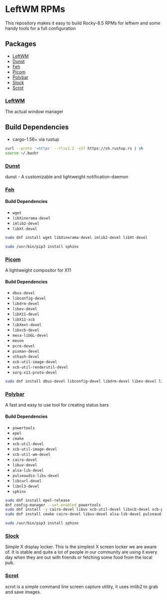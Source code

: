 # LeftWM RPMs
This repository makes it easy to build Rocky-8.5 RPMs for leftwm and some handy tools for a full configuration

## Packages
 * [LeftWM](#leftwm)
 * [Dunst](#dunst)
 * [Feh](#feh)
 * [Picom](#picom)
 * [Polybar](#polybar)
 * [Slock](#slock)
 * [Scrot](#scrot)

### [LeftWM](https://github.com/leftwm/leftwm)
The actual window manager

## Build Dependencies
* cargo-1.56+ via rustup

```sh
curl --proto '=https' --tlsv1.2 -sSf https://sh.rustup.rs | sh
source ~/.bashr
```

### [Dunst](https://dunst-project.org/)
dunst - A customizable and lightweight notification-daemon


### [Feh](https://feh.finalrewind.org/)

#### Build Dependencies

* `wget`
* `libXinerama-devel`
* `imlib2-devel`
* `libXt-devel`

```sh
sudo dnf install wget libXinerama-devel imlib2-devel libXt-devel
```

```sh
sudo /usr/bin/pip3 install sphinx
```

### [Picom](https://github.com/yshui/picom)
A lightweight compositor for X11

#### Build Dependencies

* `dbus-devel`
* `libconfig-devel`
* `libdrm-devel`
* `libev-devel`
* `libX11-devel`
* `libX11-xcb`
* `libXext-devel`
* `libxcb-devel`
* `mesa-libGL-devel`
* `meson`
* `pcre-devel`
* `pixman-devel`
* `uthash-devel`
* `xcb-util-image-devel`
* `xcb-util-renderutil-devel`
* `xorg-x11-proto-devel`

```sh
sudo dnf install dbus-devel libconfig-devel libdrm-devel libev-devel libX11-devel libX11-xcb libXext-devel libxcb-devel mesa-libGL-devel meson pcre-devel pixman-devel uthash-devel xcb-util-image-devel xcb-util-renderutil-devel xorg-x11-proto-devel
```

### [Polybar](https://polybar.github.io/)
A fast and easy to use tool for creating status bars

#### Build Dependencies
* `powertools`
* `epel`
* `cmake`
* `xcb-util-devel`
* `xcb-util-image-devel`
* `xcb-util-wm-devel`
* `cairo-devel`
* `libuv-devel`
* `alsa-lib-devel`
* `pulseaudio-libs-devel`
* `libcurl-devel`
* `libnl3-devel`
* `sphinx`

```sh
sudo dnf install epel-release
dnf config-manager --set-enabled powertools
sudo dnf install -y cairo-devel libuv xcb-util-devel libxcb-devel xcb-proto xcb-util-image-devel xcb-util-wm-devel
sudo dnf install cmake cairo-devel libuv-devel alsa-lib-devel pulseaudio-libs-devel jsoncpp-devel libnl3-devel
```

```sh
sudo /usr/bin/pip3 install sphinx
```

### [Slock](https://tools.suckless.org/slock/)
Simple X display locker. This is the simplest X screen locker we are aware of. It is stable and quite a lot of people in our community are using it every day when they are out with friends or fetching some food from the local pub.

### [Scrot](https://github.com/resurrecting-open-source-projects/scrot/)
scrot is a simple command line screen capture utility, it uses imlib2 to grab and save images.
